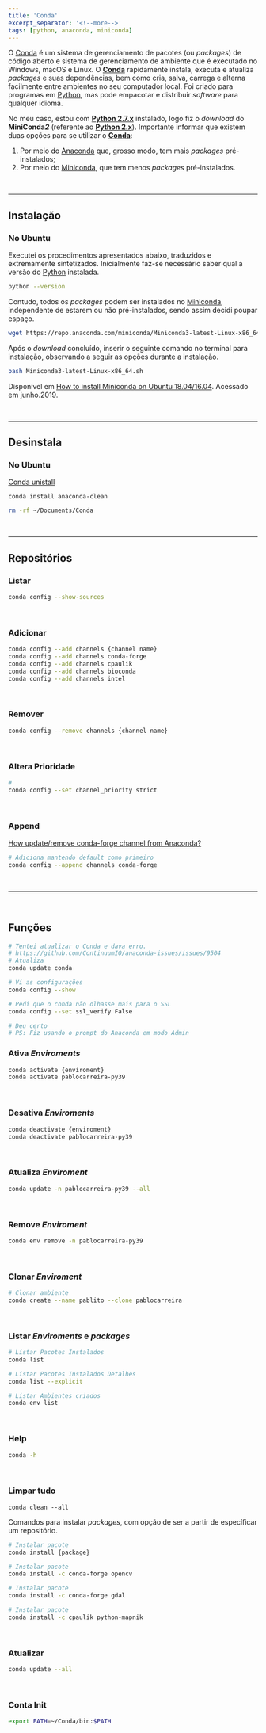 ```yaml
---
title: 'Conda'
excerpt_separator: '<!--more-->'
tags: [python, anaconda, miniconda]
---
```


O [Conda](https://docs.conda.io/en/latest) é um sistema de gerenciamento de pacotes (ou _packages_) de código aberto e sistema de gerenciamento de ambiente que é executado no Windows, macOS e Linux. O [**Conda**](https://docs.conda.io/en/latest/) rapidamente instala, executa e atualiza _packages_ e suas dependências, bem como cria, salva, carrega e alterna facilmente entre ambientes no seu computador local. Foi criado para programas em [Python](https://www.python.org), mas pode empacotar e distribuir _software_ para qualquer idioma.

No meu caso, estou com **<a title="Link do Python 2.7.16" href="https://www.python.org/downloads/release/python-2716/" target="_blank">Python 2.7.x</a>** instalado, logo fiz o _download_ do **MiniConda*2*** (referente ao **<a title="Link do Python 2.7.16" href="https://www.python.org/downloads/release/python-2716/" target="_blank">Python 2.x</a>**). Importante informar que existem duas opções para se utilizar o **<a title="Link do Conda" href="https://docs.conda.io/en/latest/" target="_blank">Conda</a>**:

1. Por meio do [Anaconda](https://www.anaconda.com/distribution/) que, grosso modo, tem mais _packages_ pré-instalados;
2. Por meio do [Miniconda](https://docs.conda.io/en/latest/miniconda.html), que tem menos _packages_ pré-instalados.

<br>

---

## Instalação

### No Ubuntu

Executei os procedimentos apresentados abaixo, traduzidos e extremamente sintetizados. Inicialmente faz-se necessário saber qual a versão do [Python](https://www.python.org/) instalada.

```bash
python --version
```

Contudo, todos os _packages_ podem ser instalados no [Miniconda](https://docs.conda.io/en/latest/miniconda.html), independente de estarem ou não pré-instalados, sendo assim decidi poupar espaço.

```bash
wget https://repo.anaconda.com/miniconda/Miniconda3-latest-Linux-x86_64.sh
```

Após o _download_ concluído, inserir o seguinte comando no terminal para instalação, observando a seguir as opções durante a instalação.

```bash
bash Miniconda3-latest-Linux-x86_64.sh
```

Disponível em [How to install Miniconda on Ubuntu 18.04/16.04](https://www.osetc.com/en/how-to-install-miniconda-on-ubuntu-18-04-16-04-linux.html). Acessado em junho.2019.

<br>

---

## Desinstala

### No Ubuntu

[Conda unistall](https://docs.anaconda.com/anaconda/install/uninstall/)

```
conda install anaconda-clean
```

```bash
rm -rf ~/Documents/Conda
```

<br>

---

## Repositórios

### Listar

```bash
conda config --show-sources
```

<br>

### Adicionar

```bash
conda config --add channels {channel name}
conda config --add channels conda-forge
conda config --add channels cpaulik
conda config --add channels bioconda
conda config --add channels intel
```

<br>

### Remover

```bash
conda config --remove channels {channel name}
```

<br>

### Altera Prioridade

```bash
#
conda config --set channel_priority strict
```

<br>

### Append

[How update/remove conda-forge channel from Anaconda?](https://stackoverflow.com/questions/54150169/how-update-remove-conda-forge-channel-from-anaconda)

```bash
# Adiciona mantendo default como primeiro
conda config --append channels conda-forge
```

<br>

---

<br>

## Funções

```bash
# Tentei atualizar o Conda e dava erro.
# https://github.com/ContinuumIO/anaconda-issues/issues/9504
# Atualiza
conda update conda

# Vi as configurações
conda config --show

# Pedi que o conda não olhasse mais para o SSL
conda config --set ssl_verify False

# Deu certo
# PS: Fiz usando o prompt do Anaconda em modo Admin
```

<!--more-->

### Ativa _Enviroments_

```bash
conda activate {enviroment}
conda activate pablocarreira-py39
```

<br>

### Desativa _Enviroments_

```bash
conda deactivate {enviroment}
conda deactivate pablocarreira-py39
```

<br>

### Atualiza _Enviroment_

```bash
conda update -n pablocarreira-py39 --all
```

<br>

### Remove _Enviroment_

```bash
conda env remove -n pablocarreira-py39
```

<br>

### Clonar _Enviroment_

```bash
# Clonar ambiente
conda create --name pablito --clone pablocarreira
```

<br>

### Listar _Enviroments_ e _packages_

```bash
# Listar Pacotes Instalados
conda list

# Listar Pacotes Instalados Detalhes
conda list --explicit

# Listar Ambientes criados
conda env list
```

<br>

### Help

```bash
conda -h
```

<br>

### Limpar tudo

```
conda clean --all
```

Comandos para instalar _packages_, com opção de ser a partir de específicar um repositório.

```bash
# Instalar pacote
conda install {package}

# Instalar pacote
conda install -c conda-forge opencv

# Instalar pacote
conda install -c conda-forge gdal

# Instalar pacote
conda install -c cpaulik python-mapnik
```

<br>

### Atualizar

```bash
conda update --all
```

<br>

### Conta Init

```bash
export PATH=~/Conda/bin:$PATH
```

[^4]: Disponível em [Conda Enviroments with Jupyter Notebooks Kernels](https://www.youtube.com/watch?v=Ro9l0eapoJU). Acessado em Junho.2019.
